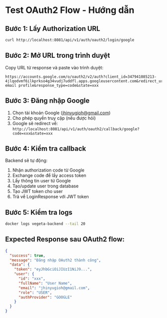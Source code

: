 # Test OAuth2 Flow - Hướng dẫn

## Bước 1: Lấy Authorization URL
```bash
curl http://localhost:8081/api/v1/auth/oauth2/login/google
```

## Bước 2: Mở URL trong trình duyệt
Copy URL từ response và paste vào trình duyệt:
```
https://accounts.google.com/o/oauth2/v2/auth?client_id=347941085213-4jlqodvmf6ilkprkso4g34vudj7uddfl.apps.googleusercontent.com&redirect_uri=http://localhost:8081/api/v1/auth/oauth2/callback/google&scope=openid email profile&response_type=code&state=xxx
```

## Bước 3: Đăng nhập Google
1. Chọn tài khoản Google (jhinyugioh@gmail.com)
2. Cho phép quyền truy cập (nếu được hỏi)
3. Google sẽ redirect về: `http://localhost:8081/api/v1/auth/oauth2/callback/google?code=xxx&state=xxx`

## Bước 4: Kiểm tra callback
Backend sẽ tự động:
1. Nhận authorization code từ Google
2. Exchange code để lấy access token
3. Lấy thông tin user từ Google
4. Tạo/update user trong database
5. Tạo JWT token cho user
6. Trả về LoginResponse với JWT token

## Bước 5: Kiểm tra logs
```bash
docker logs vegeta-backend --tail 20
```

## Expected Response sau OAuth2 flow:
```json
{
  "success": true,
  "message": "Đăng nhập OAuth2 thành công",
  "data": {
    "token": "eyJhbGciOiJIUzI1NiJ9...",
    "user": {
      "id": "xxx",
      "fullName": "User Name",
      "email": "jhinyugioh@gmail.com",
      "role": "USER",
      "authProvider": "GOOGLE"
    }
  }
}
```
